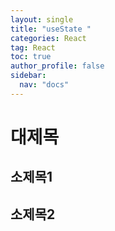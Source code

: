 ```yaml
---
layout: single
title: "useState "
categories: React
tag: React
toc: true
author_profile: false
sidebar:
  nav: "docs"
---
```


# 대제목

## 소제목1

## 소제목2
